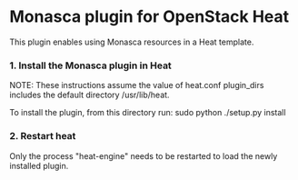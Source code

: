 Monasca plugin for OpenStack Heat
================================

This plugin enables using Monasca resources in a Heat template.


### 1. Install the Monasca plugin in Heat

NOTE: These instructions assume the value of heat.conf plugin_dirs includes the
default directory /usr/lib/heat.

To install the plugin, from this directory run:
    sudo python ./setup.py install

### 2. Restart heat

Only the process "heat-engine" needs to be restarted to load the newly installed
plugin.
